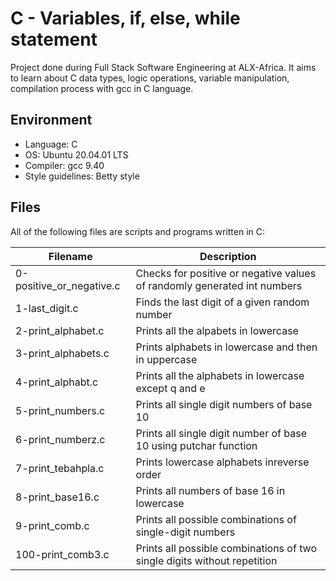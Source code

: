 # C - Variables, if, else, while statement
Project done during Full Stack Software Engineering at ALX-Africa. It aims to learn about C data types, logic operations, variable manipulation, compilation process with gcc in C language.

## Environment

* Language: C
* OS: Ubuntu 20.04.01 LTS
* Compiler: gcc 9.40
* Style guidelines: Betty style

## Files
All of the following files are scripts and programs written in C:

Filename | Description
--- | ---
0-positive_or_negative.c | Checks for positive or negative values of randomly generated int numbers
1-last_digit.c | Finds the last digit of a given random number
2-print_alphabet.c | Prints all the alpabets in lowercase
3-print_alphabets.c | Prints alphabets in lowercase and then in uppercase
4-print_alphabt.c | Prints all the alphabets in lowercase except q and e
5-print_numbers.c | Prints all single digit numbers of base 10
6-print_numberz.c | Prints all single digit number of base 10 using putchar function
7-print_tebahpla.c | Prints lowercase alphabets inreverse order
8-print_base16.c | Prints all numbers of base 16 in lowercase
9-print_comb.c | Prints all possible combinations of single-digit numbers
100-print_comb3.c | Prints all possible combinations of two single digits without repetition
